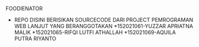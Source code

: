 FOODIENATOR
- REPO DISINI BERISIKAN SOURCECODE DARI PROJECT PEMROGRAMAN WEB LANJUT 
YANG BERANGGOTAKAN
*152021061-YUZZAR APRIATNA MALIK
*152021065-RIFQI LUTFI ATHALLAH
*152021069-AQUILA PUTRA RIYANTO
